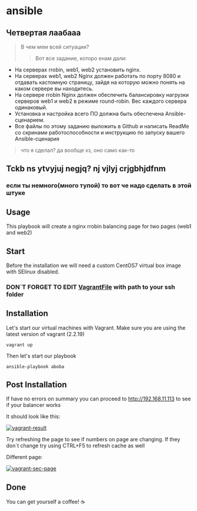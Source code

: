 # ansible
## Четвертая лаабааа 

>В чем мем всей ситуации?
>>Вот все задание, которо енам дали:

 + На серверах rrobin, web1, web2 установить nginx.
 + На серверах web1, web2 Nginx должен работать по порту 8080 и отдавать кастомную страницу, зайдя на которую можно понять на каком сервере вы находитесь.
 + На сервере rrobin Nginx должен обеспечить балансировку нагрузки серверов web1 и web2 в режиме round-robin. Вес каждого сервера одинаковый.
 + Установка и настройка всего ПО должна быть обеспечена Ansible-сценарием.
 + Все файлы по этому заданию выложить в Github и написать ReadMe со скринами работоспособности и инструкцию по запуску вашего Ansible-сценария
> что я сделал? да вообще хз, оно само как-то

## Tckb ns ytvyjuj negjq? nj vjlyj crjgbhjdfnm 
### если ты немного(много тупой) то вот че надо сделать в этой штуке
## Usage

This playbook will create a nginx rrobin balancing page for two pages (web1 and web2)

## Start

Before the installation we will need a custom CentOS7 virtual box image with SElinux disabled.

### DON`T FORGET TO EDIT [VagrantFile](https://github.com/bob4inski/ansible/blob/main/lab4/Vagrantfile) with path to your ssh folder

## Installation

Let's start our virtual machines with Vagrant. Make sure you are using the latest version of vagrant (2.2.19)

```
vagrant up
```
Then let's start our playbook

```
ansible-playbook aboba
```

## Post Installation

If have no errors on summary you can proceed to http://192.168.11.113 to see if your balancer works

It should look like this:

<a href="https://ibb.co/kq8VjL5"><img src="https://i.ibb.co/xzjKWnX/vagrant-result.png" alt="vagrant-result" border="0"></a>

Try refreshing the page to see if numbers on page are changing. If they don`t change try using CTRL+F5 to refresh cache as well

Different page:

<a href="https://ibb.co/qWb7P8v"><img src="https://i.ibb.co/9VRcC07/vagrant-sec-page.png" alt="vagrant-sec-page" border="0"></a>

## Done

You can get yourself a coffee! ☕



